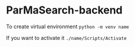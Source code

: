 # ParMaSearch-backend

To create virtual environment
`python -m venv name`

If you want to activate it
`./name/Scripts/Activate`
